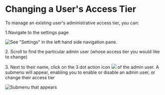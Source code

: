 # Changing a User's Access Tier

To manage an existing user's administrative access tier, you can:

1.Navigate to the settings page

![See "Settings" in the left hand side navigation pane.](https://lh4.googleusercontent.com/Wm7ENKeIV-LDo5lXTaaJDPnyHFbq2DVQBt-dHqpEZK-kqOIjDizxUdpY4CCBbEe6aC-JejWxTCCA-nU8tNDyfXnssm-RQ5hr5HD8Z5pJOeRWP9IAiN4Jq4o84rOIwq8LhnZAI6k4)

2\. Scroll to find the particular admin user (whose access tier you would like to change)

3\. Next to their name, click on the 3 dot action icon ![](https://lh5.googleusercontent.com/nGyUgI2DwJ6uFKOUMQ37Cl\_YjCbDcTRzSDgP2y9X72-\_ZOX8vyInwqtjTBY7FTvBFWAuRrO3TZ5MQIunE-c7baDEA3UiCzby3V9uyobKfEKhTDWaUMSB\_OGg\_vum0lRXZN-LtalN) of the admin user. A submenu will appear, enabling you to enable or disable an admin user, or change their access tier

![Submenu that appears](https://lh6.googleusercontent.com/jZzUOtfZIvBnQiTHIGg9ALqLSHArPe86UxBnXZ5vLcnXyJC2MO57k5mZySZmnsuk-NVGqxvW52FscesV3xFx4FJL7hS1PYmLYndc2cWzu8ZbjkYigZFqBqoQGwH8Bjt7XvhWUjwg)
